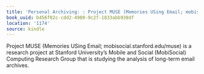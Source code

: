 ```yaml
---
title: 'Personal Archiving: : Project MUSE (Memories USing Email; mobisocial.stanford.edu/…'
book_uuid: b456f02c-cdd2-4980-9c2f-1833abb938df
location: '1174'
source: kindle
---
```


Project MUSE (Memories USing Email; mobisocial.stanford.edu/muse) is a research project at Stanford University’s Mobile and Social (MobiSocial) Computing Research Group that is studying the analysis of long-term email archives.
